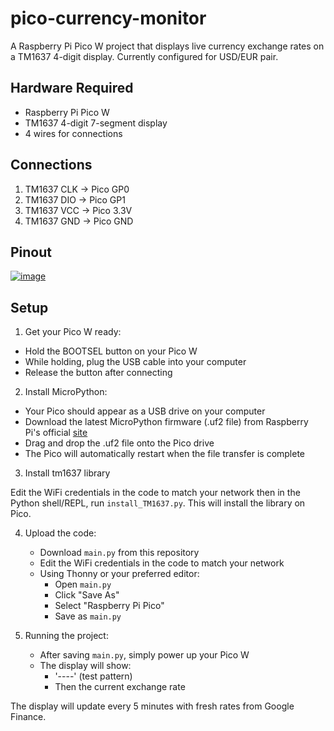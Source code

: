 # pico-currency-monitor

A Raspberry Pi Pico W project that displays live currency exchange rates on a TM1637 4-digit display. Currently configured for USD/EUR pair.

## Hardware Required

- Raspberry Pi Pico W
- TM1637 4-digit 7-segment display
- 4 wires for connections

## Connections

1. TM1637 CLK → Pico GP0
2. TM1637 DIO → Pico GP1
3. TM1637 VCC → Pico 3.3V
4. TM1637 GND → Pico GND

## Pinout

[![image](https://github.com/user-attachments/assets/2cc58ca8-9846-4827-abcc-73da95a49def)](https://www.raspberrypi.com/documentation/microcontrollers/images/pico-2-r4-pinout.svg)


## Setup

1. Get your Pico W ready:

- Hold the BOOTSEL button on your Pico W
- While holding, plug the USB cable into your computer
- Release the button after connecting

2. Install MicroPython:

- Your Pico should appear as a USB drive on your computer
- Download the latest MicroPython firmware (.uf2 file) from Raspberry Pi's official [site](https://www.raspberrypi.com/documentation/microcontrollers/micropython.html)
- Drag and drop the .uf2 file onto the Pico drive
- The Pico will automatically restart when the file transfer is complete

3. Install tm1637 library

Edit the WiFi credentials in the code to match your network then in the Python shell/REPL, run `install_TM1637.py`. This will install the library on Pico.

4. Upload the code:
   - Download `main.py` from this repository
   - Edit the WiFi credentials in the code to match your network
   - Using Thonny or your preferred editor:
     - Open `main.py`
     - Click "Save As"
     - Select "Raspberry Pi Pico"
     - Save as `main.py`

5. Running the project:
   - After saving `main.py`, simply power up your Pico W
   - The display will show:
     - '----' (test pattern)
     - Then the current exchange rate

The display will update every 5 minutes with fresh rates from Google Finance.
